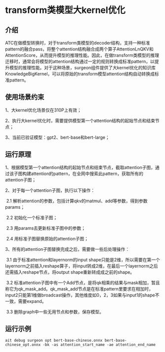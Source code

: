 # transform类模型大kernel优化

## 介绍

ATC在做模型转换时，对于transform类模型的decoder结构，支持一种标准pattern的融合pass，将整个attention结构融合成两个算子AttentionLnQKV和AttentionScore，从而提升模型的推理性能。因此，在做transform类模型的推理迁移时，通常会将模型的attention结构通过一定的规则转换成标准pattern，以提升模型的推理性能。对于这种场景，surgeon组件提供了大kernel优化的知识库KnowledgeBigKernel，可以将原始的transform模型attention结构自动转换成标准pattern。

## 使用场景约束

1、大kernel优化场景仅在310P上有效；

2、执行大kernel优化时，需要提供模型第一个attention结构的起始节点和结束节点；

3、当前已验证模型：gpt2、bert-base和bert-large；

## 运行原理

1、根据模型第一个attention结构的起始节点和结束节点，截取attention子图，通过该子图构建attention的pattern，在全网中搜索此pattern，获取所有的attention子图；

2、对于每一个attention子图，执行以下操作：

​	2.1 解析attention的参数，包括计算qkv的matmul、add等参数，得到参数params；

​	2.2 初始化一个标准子图；

​	2.3 用params去更新标准子图中的参数；

​	2.4 用标准子图替换原始的attention子图；

3、所有的attention子图替换完成之后，需要做一些后处理操作：

​	3.1 由于标准attention和layernorm的input shape只能是2维，所以需要在第一个layernorm之前插入reshape算子，将input转成2维，在最后一个layernorm之后还需插入reshape节点，将output shape重新转成成之前的shape。

​	3.2 标准attention子图中有一个Add节点，是将qk相乘的结果与mask相加，暂且称它为qk_mask_add。qk_mask_add节点是在标准pattern里要求在相加时，input2只能第1维做broadcast操作，其他维度如0，2，3如果与input1的shape不一致，需要expand。

​	3.3 删除graph中一些无用节点和参数，保存模型。

## 运行示例

```shell
ait debug surgeon opt bert-base-chinese.onnx bert-base-chinese_opt.onnx -bk -as attention_start_name -ae attention_end_name
```

